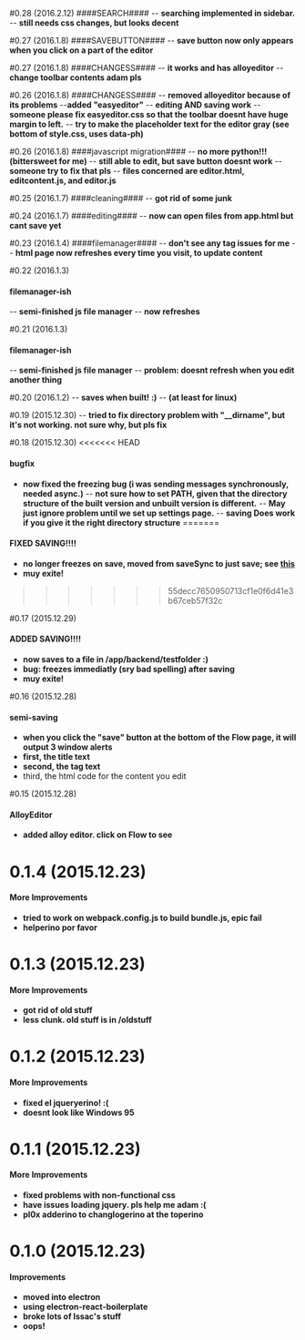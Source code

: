 #0.28 (2016.2.12)
####SEARCH####
-- **searching implemented in sidebar.**
-- **still needs css changes, but looks decent**

#0.27 (2016.1.8)
####SAVEBUTTON####
-- **save button now only appears when you click on a part of the editor**

#0.27 (2016.1.8)
####CHANGESS####
-- **it works and has alloyeditor**
-- **change toolbar contents adam pls**

#0.26 (2016.1.8)
####CHANGESS####
-- **removed alloyeditor because of its problems**
--**added "easyeditor"**
-- **editing AND saving work**
-- **someone please fix easyeditor.css so that the toolbar doesnt have huge margin to left.**
-- **try to make the placeholder text for the editor gray (see bottom of style.css, uses data-ph)**

#0.26 (2016.1.8)
####javascript migration####
-- **no more python!!! (bittersweet for me)**
-- **still able to edit, but save button doesnt work**
-- **someone try to fix that pls**
-- **files concerned are editor.html, editcontent.js, and editor.js**

#0.25 (2016.1.7)
####cleaning####
-- **got rid of some junk**

#0.24 (2016.1.7)
####editing####
-- **now can open files from app.html but cant save yet**

#0.23 (2016.1.4)
####filemanager####
-- **don't see any tag issues for me**
-- **html page now refreshes every time you visit, to update content**

#0.22 (2016.1.3)
#### filemanager-ish
-- **semi-finished js file manager**
-- **now refreshes**

#0.21 (2016.1.3)
#### filemanager-ish
-- **semi-finished js file manager**
-- **problem: doesnt refresh when you edit another thing**

#0.20 (2016.1.2)
-- **saves when built! :)**
-- **(at least for linux)**

#0.19 (2015.12.30)
-- **tried to fix directory problem with "__dirname", but it's not working. not sure why, but pls fix**


#0.18 (2015.12.30)
<<<<<<< HEAD
#### bugfix
- **now fixed the freezing bug (i was sending messages synchronously, needed async.)**
-- **not sure how to set PATH, given that the directory structure of the built version and unbuilt version is different.**
-- **May just ignore problem until we set up settings page.**
-- **saving Does work if you give it the right directory structure**
=======
#### FIXED SAVING!!!!
- **no longer freezes on save, moved from saveSync to just save; see [this](https://github.com/atom/electron/blob/master/docs/api/ipc-renderer.md)**
- **muy exite!**
>>>>>>> 55decc7650950713cf1e0f6d41e3b67ceb57f32c

#0.17 (2015.12.29)
#### ADDED SAVING!!!!
- **now saves to a file in /app/backend/testfolder :)**
- **bug: freezes immediatly (sry bad spelling) after saving**
- **muy exite!**

#0.16 (2015.12.28)
#### semi-saving
- **when you click the "save" button at the bottom of the Flow page, it will output 3 window alerts**
- **first, the title text**
- **second, the tag text**
- third, the html code for the content you edit

#0.15 (2015.12.28)
#### AlloyEditor
- **added alloy editor. click on Flow to see**

# 0.1.4 (2015.12.23)

#### More Improvements
- **tried to work on webpack.config.js to build bundle.js, epic fail**
- **helperino por favor**

# 0.1.3 (2015.12.23)

#### More Improvements
- **got rid of old stuff**
- **less clunk. old stuff is in /oldstuff**

# 0.1.2 (2015.12.23)

#### More Improvements
- **fixed el jqueryerino! :(**
- **doesnt look like Windows 95**

# 0.1.1 (2015.12.23)

#### More Improvements
- **fixed problems with non-functional css**
- **have issues loading jquery. pls help me adam :(**
- **pl0x adderino to changlogerino at the toperino**


# 0.1.0 (2015.12.23)

#### Improvements

- **moved into electron**
- **using electron-react-boilerplate**
- **broke lots of Issac's stuff**
- **oops!**
